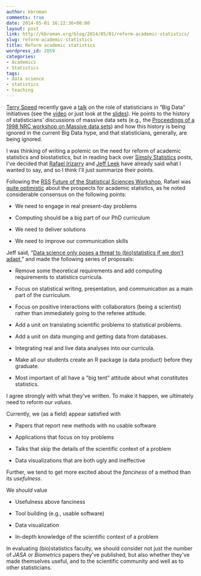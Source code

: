 ```yaml
---
author: kbroman
comments: true
date: 2014-05-01 16:22:36+00:00
layout: post
link: http://kbroman.org/blog/2014/05/01/reform-academic-statistics/
slug: reform-academic-statistics
title: Reform academic statistics
wordpress_id: 2059
categories:
- Academics
- Statistics
tags:
- data science
- statistics
- teaching
---
```


[Terry Speed](http://www.wehi.edu.au/faculty_members/professor_terry_speed) recently gave a [talk](http://www.chalmers.se/en/areas-of-advance/ict/calendar/Pages/Terry-Speed.aspx) on the role of statisticians in “Big Data” initiatives (see the [video](http://vimeo.com/91502942) or just look at the [slides](http://www.chalmers.se/en/areas-of-advance/ict/events/Documents/Terry%20Speed_Data%20Science,%20Big%20Data%20and%20Statistics%20-%20Can%20We%20All%20Live%20Together.pdf)). He points to the history of statisticians' discussions of massive data sets (e.g., the [Proceedings of a 1998 NRC workshop on Massive data sets](http://www.nap.edu/openbook.php?record_id=5505)) and how this history is being ignored in the current Big Data hype, and that statisticians, generally, are being ignored.

I was thinking of writing a polemic on the need for reform of academic statistics and biostatistics, but in reading back over [Simply Statistics](http://simplystatistics.org) posts, I've decided that [Rafael Irizarry](http://rafalab.dfci.harvard.edu/) and [Jeff Leek](jtleek.com) have already said what I wanted to say, and so I think I'll just summarize their points.

Following the [RSS](http://www.rss.org.uk/) [Future of the Statistical Sciences Workshop](http://www.worldofstatistics.org/presentations-and-panelists), Rafael was [quite optimistic](http://simplystatistics.org/2013/11/18/feeling-optimistic-after-the-future-of-the-statistical-sciences-workshop) about the prospects for academic statistics, as he noted considerable consensus on the following points:



	
  * We need to engage in real present-day problems

	
  * Computing should be a big part of our PhD curriculum

	
  * We need to deliver solutions

	
  * We need to improve our communication skills



Jeff said, “[Data science only poses a threat to (bio)statistics if we don't adapt,](http://simplystatistics.org/2013/04/15/data-science-only-poses-a-threat-to-biostatistics-if-we-dont-adapt/)” and made the following series of proposals:



	
  * Remove some theoretical requirements and add computing requirements to statistics curricula.

	
  * Focus on statistical writing, presentation, and communication as a main part of the curriculum.

	
  * Focus on positive interactions with collaborators (being a scientist) rather than immediately going to the referee attitude.

	
  * Add a unit on translating scientific problems to statistical problems.

	
  * Add a unit on data munging and getting data from databases.

	
  * Integrating real and live data analyses into our curricula.

	
  * Make all our students create an R package (a data product) before they graduate.

	
  * Most important of all have a "big tent" attitude about what constitutes statistics.



I agree strongly with what they've written. To make it happen, we ultimately need to reform our _values_.

Currently, we (as a field) appear satisfied with



	
  * Papers that report new methods with no usable software

	
  * Applications that focus on toy problems

	
  * Talks that skip the details of the scientific context of a problem

	
  * Data visualizations that are both ugly and ineffective



Further, we tend to get more excited about the _fanciness_ of a method than its _usefulness_.

We _should_ value



	
  * Usefulness above fanciness

	
  * Tool building (e.g., usable software)

	
  * Data visualization

	
  * In-depth knowledge of the scientific context of a problem



In evaluating (bio)statistics faculty, we should consider not just the number of _JASA_ or _Biometrics_ papers they've published, but also whether they've made themselves useful, and to the scientific community and well as to other statisticians.
